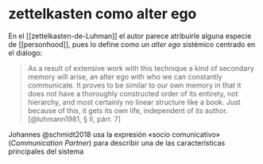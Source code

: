 # zettelkasten como alter ego
En el [[zettelkasten-de-Luhman]] el autor parece atribuirle alguna especie de [[personhood]], pues lo define como un *alter ego* sistémico centrado en el diálogo:

> As a result of extensive work with this technique a kind of secondary memory will arise, an alter ego with who we can constantly communicate. It proves to be similar to our own memory in that it does not have a thoroughly constructed order of its entirety, not hierarchy, and most certainly no linear structure like a book. Just because of this, it gets its own life, independent of its author. [@luhmann1981, § II, párr. 7]

Johannes @schmidt2018 usa la expresión «socio comunicativo» (*Communication Partner*) para describir una de las características principales del sistema